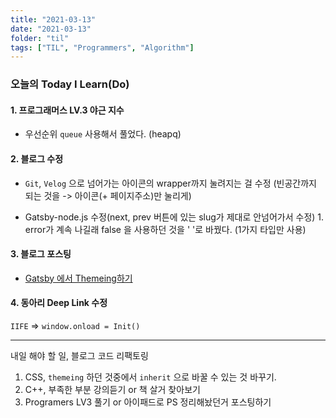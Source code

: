 ```yaml
---
title: "2021-03-13"
date: "2021-03-13"
folder: "til"
tags: ["TIL", "Programmers", "Algorithm"]
---
```


### 오늘의 Today I Learn(Do)


#### 1. 프로그래머스 LV.3 야근 지수
- 우선순위 `queue` 사용해서 풀었다. (heapq)

#### 2. 블로그 수정
- `Git`, `Velog` 으로 넘어가는 아이콘의 wrapper까지 눌려지는 걸 수정
(빈공간까지 되는 것을 -> 아이콘(+ 페이지주소)만 눌리게)

- Gatsby-node.js 수정(next, prev 버튼에 있는 slug가 제대로 안넘어가서 수정)
       1. error가 계속 나길래 false 을 사용하던 것을 ' '로 바꿨다. (1가지 타입만 사용)

#### 3. 블로그 포스팅
 - [Gatsby 에서 Themeing하기]('/dev/GatsbyDarkTheme')


#### 4. 동아리 Deep Link 수정
`IIFE` => `window.onload = Init()`

-------
내일 해야 할 일, 블로그 코드 리팩토링
1. CSS, `themeing` 하던 것중에서 `inherit` 으로 바꿀 수 있는 것 바꾸기.
2. C++, 부족한 부분 강의듣기 or 책 살거 찾아보기
3. Programers LV3 풀기 or 아이패드로 PS 정리해놨던거 포스팅하기

